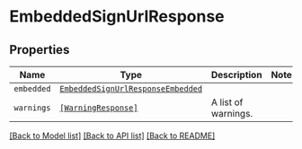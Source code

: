 # EmbeddedSignUrlResponse



## Properties
Name | Type | Description | Notes
------------ | ------------- | ------------- | -------------
| `embedded` | [```EmbeddedSignUrlResponseEmbedded```](EmbeddedSignUrlResponseEmbedded.md) |    |  |
| `warnings` | [```[WarningResponse]```](WarningResponse.md) |  A list of warnings.  |  |

[[Back to Model list]](../README.md#documentation-for-models) [[Back to API list]](../README.md#documentation-for-api-endpoints) [[Back to README]](../README.md)


